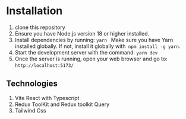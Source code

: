 # Installation

1. clone this repository
2. Ensure you have Node.js version 18 or higher installed.
3. Install dependencies by running: `yarn ` Make sure you have Yarn installed globally. If not, install it globally with` npm install -g yarn`.
4. Start the development server with the command: `yarn dev`
5. Once the server is running, open your web browser and go to: `http://localhost:5173/`

## Technologies

1. Vite React with Typescript
2. Redux ToolKit and Redux toolkit Query
3. Tailwind Css
